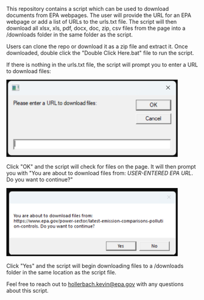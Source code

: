 This repository contains a script which can be used to download documents from EPA webpages. The user will provide the URL for an EPA webpage or add a list of URLs to the urls.txt file. The script will then download all xlsx, xls, pdf, docx, doc, zip, csv files from the page into a /downloads folder in the same folder as the script.

Users can clone the repo or download it as a zip file and extract it. Once downloaded, double click the "Double Click Here.bat" file to run the script.

If there is nothing in the urls.txt file, the script will prompt you to enter a URL to download files:

<img src="/img/EnterURL.png" alt="Screenshot of the prompt asking users to enter a URL" width="450">

Click "OK" and the script will check for files on the page. It will then prompt you with "You are about to download files from: _USER-ENTERED EPA URL_. Do you want to continue?"

<img src="/img/WantToContinue.png" alt="Screenshot of the prompt asking users if they want to continue downloading files" width="450">

Click "Yes" and the script will begin downloading files to a /downloads folder in the same location as the script file.

Feel free to reach out to hollerbach.kevin@epa.gov with any questions about this script.
